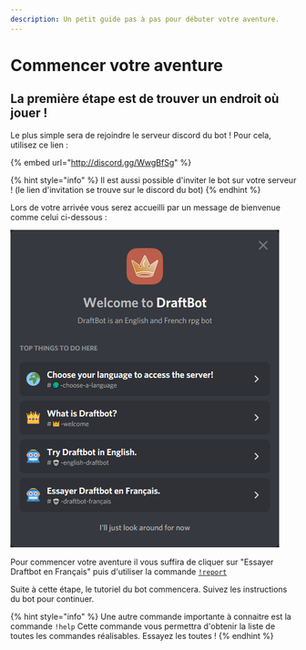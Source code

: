 ```yaml
---
description: Un petit guide pas à pas pour débuter votre aventure.
---
```


# Commencer votre aventure

## La première étape est de trouver un endroit où jouer !

Le plus simple sera de rejoindre le serveur discord du bot ! Pour cela, utilisez ce lien : 

{% embed url="http://discord.gg/WwgBfSg" %}

{% hint style="info" %}
Il est aussi possible d'inviter le bot sur votre serveur ! \(le lien d'invitation se trouve sur le discord du bot\)
{% endhint %}

Lors de votre arrivée vous serez accueilli par un message de bienvenue comme celui ci-dessous : 

![Le message de bienvenue que vous risquez de rencontrer](../.gitbook/assets/image%20%284%29.png)

Pour commencer votre aventure il vous suffira de cliquer sur "Essayer Draftbot en Français" puis d'utiliser la commande [`!report`](../liste-des-commandes/report.md)

Suite à cette étape, le tutoriel du bot commencera. Suivez les instructions du bot pour continuer.

{% hint style="info" %}
Une autre commande importante à connaitre est la commande `!help` Cette commande vous permettra d'obtenir la liste de toutes les commandes réalisables. Essayez les toutes !
{% endhint %}

